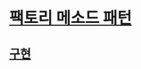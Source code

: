 # [팩토리 메소드 패턴](https://gmlwjd9405.github.io/2018/08/07/factory-method-pattern.html)


## [구현](https://victorydntmd.tistory.com/299)
